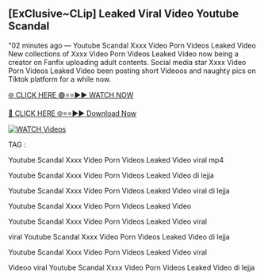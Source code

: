 ## [ExClusive~CLip] Leaked Viral Video Youtube Scandal


"02 minutes ago —  Youtube Scandal Xxxx Video Porn Videos Leaked Video New collections of   Xxxx Video Porn Videos Leaked Video now being a creator on Fanfix uploading adult contents. Social media star   Xxxx Video Porn Videos Leaked Video been posting short Videoos and naughty pics on Tiktok platform for a while now.


[🌐 CLICK HERE 🟢==►► WATCH NOW](https://wtach.club/leakvideo/)

[🔴 CLICK HERE 🌐==►► Download Now](https://wtach.club/leakvideo/)

[![WATCH Videos](https://i.imgur.com/dJHk4Zq.gif)](https://wtach.club/leakvideo/)


TAG :

Youtube Scandal Xxxx Video Porn Videos Leaked Video viral mp4

Youtube Scandal Xxxx Video Porn Videos Leaked Video di lejja

Youtube Scandal Xxxx Video Porn Videos Leaked Video viral di lejja

Youtube Scandal Xxxx Video Porn Videos Leaked Video

Youtube Scandal Xxxx Video Porn Videos Leaked Video viral

viral Youtube Scandal Xxxx Video Porn Videos Leaked Video di lejja

Youtube Scandal Xxxx Video Porn Videos Leaked Video viral

Videoo viral Youtube Scandal Xxxx Video Porn Videos Leaked Video di lejja
